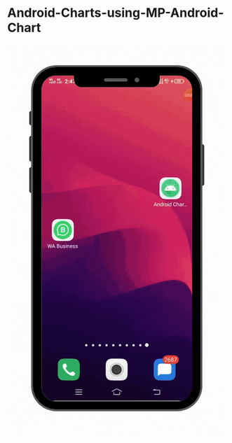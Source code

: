 # Android-Charts-using-MP-Android-Chart

<img src="Copy of Copy of Copy of Copy of Copy of Untitled Design (12).gif">
